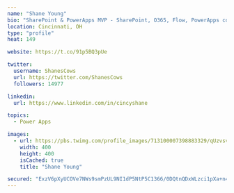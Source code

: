 ```yaml
---
name: "Shane Young"
bio: "SharePoint & PowerApps MVP - SharePoint, O365, Flow, PowerApps consulting? @PowerApps911 | Pure Snark? You found it."
location: Cincinnati, OH
type: "profile"
heat: 149

website: https://t.co/91p5BQ3pUe

twitter:
  username: ShanesCows
  url: https://twitter.com/ShanesCows
  followers: 14977

linkedin:
  url: https://www.linkedin.com/in/cincyshane

topics:
  - Power Apps

images:
  - url: https://pbs.twimg.com/profile_images/713100007398883329/qUzvsvQ3_400x400.jpg
    width: 400
    height: 400
    isCached: true
    title: "Shane Young"

secured: "ExzV6pXyUCOVe7NWs9smPzUL9NI1dP5NtP5C1366/0DQtnQDxWLzci1pXa+n4oeUhVaahozCAVpwbMdcEKiDjxw1cI70Y80QhH4qVJitSXDkfMumBaDX1xJQnzXugh7mOla38e9dGstH4FmMEgTAZFGj3SOsgd/hDKxLwGfKjA4Twn0cN8TjfE6o1v9yPSxwa7bsypNZCZxyeK0aqCNZ726MBLc9s5aavvZSNMijCZ4fbrvL85fJaxwtvh8RGzW6Svawjnzf15wnM79XxLFp9r54nQpoYUgoAFm5xFzkOHSyAMXnXUgoka38GoMicBtcoIsLUSTKsGwpvMlsX75pay+YJ4AO6ZsL0U4AQ/JLlC8eXWosoP31QZ17aGA1BDGsAfy71IHtOux5HMrhHRPY4h8RXxUFzmd1Xwso+9f1vqQ=;WBlvl/MHz3SIU/EUM9NfPw=="
---
```


